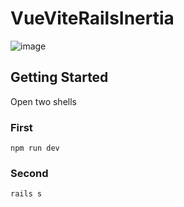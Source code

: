 # VueViteRailsInertia

![image](https://user-images.githubusercontent.com/38975808/132558223-52c2f7a2-e702-4523-b8f3-419de5a9b73b.png)

## Getting Started 

Open two shells

### First 
```
npm run dev
```

### Second 
```
rails s
```
